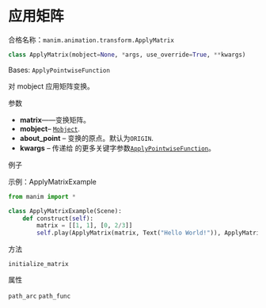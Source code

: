 # 应用矩阵

合格名称：`manim.animation.transform.ApplyMatrix`

```py
class ApplyMatrix(mobject=None, *args, use_override=True, **kwargs)
```

Bases: `ApplyPointwiseFunction`

对 mobject 应用矩阵变换。

参数

- **matrix**——变换矩阵。
- **mobject**– [`Mobject`]().
- **about_point** – 变换的原点。默认为`ORIGIN`.
- **kwargs** – 传递给 的更多关键字参数[`ApplyPointwiseFunction`]()。


例子

示例：ApplyMatrixExample

```py
from manim import *

class ApplyMatrixExample(Scene):
    def construct(self):
        matrix = [[1, 1], [0, 2/3]]
        self.play(ApplyMatrix(matrix, Text("Hello World!")), ApplyMatrix(matrix, NumberPlane()))
```


方法

`initialize_matrix`


属性

`path_arc`
`path_func`
